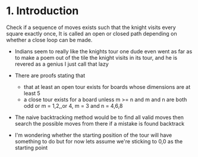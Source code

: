 # 1. Introduction 

Check if a sequence of moves exists such that the knight visits every square exactly once,
It is called an open or closed path depending on whether a close loop can be made.
* Indians seem to really like the knights tour one dude even went as far as to make a poem out of the tile the knight visits in its tour, and he is revered as a genius I just call that lazy
* There are proofs stating that
	- that at least an open tour exists for boards whose dimensions are at least 5
	-  a close tour exists for a board unless m >= n and m and n are both odd or m = 1,2,,or 4, m = 3 and n = 4,6,8

* The naive backtracking method would be to find all valid moves then search the possible moves from there if a mistake is found backtrack
* I'm wondering whether the starting position of the tour will have something to do but for now lets assume we're sticking to 0,0 as the starting point 
